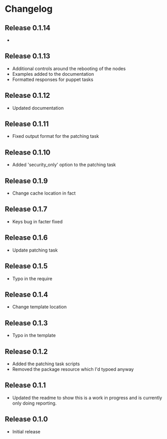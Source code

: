 # Changelog

## Release 0.1.14

- 

## Release 0.1.13

- Additional controls around the rebooting of the nodes
- Examples added to the documentation
- Formatted responses for puppet tasks

## Release 0.1.12

- Updated documentation

## Release 0.1.11

- Fixed output format for the patching task

## Release 0.1.10

- Added 'security_only' option to the patching task

## Release 0.1.9

- Change cache location in fact

## Release 0.1.7

- Keys bug in facter fixed

## Release 0.1.6

- Update patching task

## Release 0.1.5

- Typo in the require

## Release 0.1.4

- Change template location

## Release 0.1.3

- Typo in the template

## Release 0.1.2

- Added the patching task scripts
- Removed the package resource which I'd typoed anyway

## Release 0.1.1

- Updated the readme to show this is a work in progress and is currently only doing reporting.

## Release 0.1.0

- Initial release
